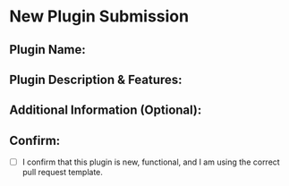# New Plugin Submission

## Plugin Name:

<!-- Enter the name of the plugin. -->

## Plugin Description & Features:

<!-- Provide a detailed description of your plugin and its key features. -->

## Additional Information (Optional):

<!-- You can add any additional information here, such as screenshots or setup instructions. -->

## Confirm:

-   [ ] I confirm that this plugin is new, functional, and I am using the correct pull request template.
